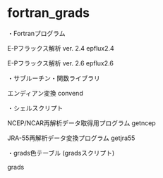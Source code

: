 # fortran_grads

・Fortranプログラム

E-Pフラックス解析 ver. 2.4 epflux2.4

E-Pフラックス解析 ver. 2.6 epflux2.6

・サブルーチン・関数ライブラリ

エンディアン変換 convend

・シェルスクリプト

NCEP/NCAR再解析データ取得用プログラム getncep

JRA-55再解析データ変換プログラム getjra55

・grads色テーブル (gradsスクリプト)

grads
